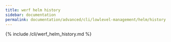 ```yaml
---
title: werf helm history
sidebar: documentation
permalink: documentation/advanced/cli/lowlevel-management/helm/history.html
---
```


{% include /cli/werf_helm_history.md %}
